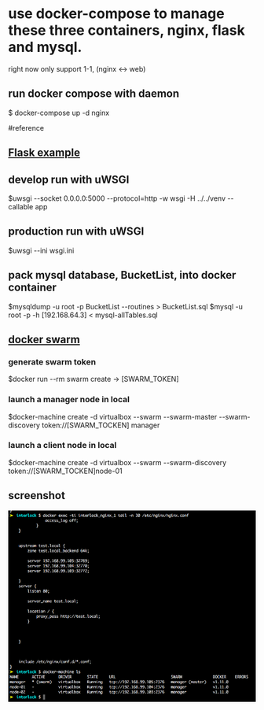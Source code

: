 # use docker-compose to manage these three containers, nginx, flask and mysql.
right now only support 1-1, (nginx <-> web)

## run docker compose with daemon
$ docker-compose up -d nginx

#reference
## [Flask example](http://code.tutsplus.com/tutorials/creating-a-web-app-from-scratch-using-python-flask-and-mysql--cms-22972)

## develop run with uWSGI
$uwsgi --socket 0.0.0.0:5000 --protocol=http -w wsgi -H ../../venv --callable app

## production run with uWSGI
$uwsgi --ini wsgi.ini

## pack mysql database, BucketList, into docker container
$mysqldump -u root -p BucketList --routines > BucketList.sql
$mysql -u root -p -h [192.168.64.3] < mysql-allTables.sql

## [docker swarm](https://blog.codeship.com/docker-machine-compose-and-swarm-how-they-work-together/)

### generate swarm token
$docker run --rm swarm create -> [SWARM_TOKEN]
### launch a manager node in local
$docker-machine create -d virtualbox --swarm --swarm-master --swarm-discovery token://[SWARM_TOCKEN] manager
### launch a client node in local
$docker-machine create -d virtualbox --swarm --swarm-discovery token://[SWARM_TOCKEN]node-01

## screenshot
![interlock with swarm](/screenshot/interlock_swarm.png "interlock_swarm")
